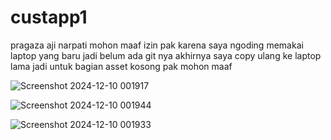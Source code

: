 # custapp1
pragaza aji narpati
mohon maaf izin pak karena saya ngoding memakai laptop yang baru jadi belum ada git nya akhirnya saya copy ulang ke laptop lama jadi untuk bagian asset kosong pak mohon maaf

![Screenshot 2024-12-10 001917](https://github.com/user-attachments/assets/4b35ffdd-8865-4b12-850e-653e9ce42066)

![Screenshot 2024-12-10 001944](https://github.com/user-attachments/assets/1edeba98-bb19-4090-be56-b99e57a7440a)

![Screenshot 2024-12-10 001933](https://github.com/user-attachments/assets/ed085260-bb0b-47a1-9ff9-5f9fa3faaa85)
